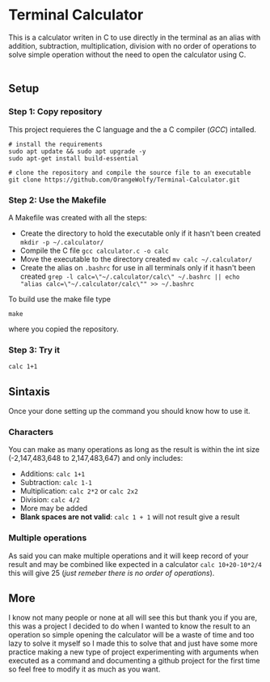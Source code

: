 # Terminal Calculator

This is a calculator writen in C to use directly in the terminal as an alias with addition, subtraction, multiplication, division with no order of operations to solve simple operation without the need to open the calculator using C.
</br><br>

## Setup

### Step 1: Copy repository
This project requieres the C language and the a C compiler (*GCC*) intalled.
```
# install the requirements
sudo apt update && sudo apt upgrade -y
sudo apt-get install build-essential

# clone the repository and compile the source file to an executable
git clone https://github.com/OrangeWolfy/Terminal-Calculator.git
```

### Step 2: Use the Makefile
A Makefile was created with all the steps:
- Create the directory to hold the executable only if it hasn't been created `mkdir -p ~/.calculator/`
- Compile the C file `gcc calculator.c -o calc`
- Move the executable to the directory created `mv calc ~/.calculator/`
- Create the alias on `.bashrc` for use in all terminals only if it hasn't been created `grep -l calc=\"~/.calculator/calc\" ~/.bashrc || echo "alias calc=\"~/.calculator/calc\"" >> ~/.bashrc`

To build use the make file type
```
make
```
where you copied the repository.

### Step 3: Try it
```
calc 1+1
```

## Sintaxis
Once your done setting up the command you should know how to use it.

### Characters
You can make as many operations as long as the result is within the int size (-2,147,483,648 to 2,147,483,647) and only includes:
* Additions: `calc 1+1`
* Subtraction: `calc 1-1`
* Multiplication: `calc 2*2` or `calc 2x2`
* Division: `calc 4/2`
* More may be added
* **Blank spaces are not valid**: `calc 1 + 1` will not result give a result

### Multiple operations
As said you can make multiple operations and it will keep record of your result and may be combined like expected in a calculator
`calc 10+20-10*2/4` this will give 25 (*just remeber there is no order of operations*).

## More
I know not many people or none at all will see this but thank you if you are, this was a project I decided to do when I wanted to know the result to an operation so simple opening the calculator will be a waste of time and too lazy to solve it myself so I made this to solve that and just have some more practice making a new type of project experimenting with arguments when executed as a command and documenting a github project for the first time so feel free to modify it as much as you want.
